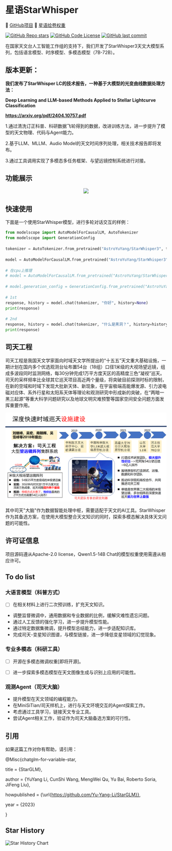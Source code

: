 # 星语StarWhisper

🤖 <a href="https://github.com/Yu-Yang-Li/StarWhisper">GitHub项目</a>
🥳 <a href="https://www.liblib.art/modelinfo/f188f72645024f82bd114344cf82474f">星语绘卷权重</a>

[![GitHub Repo stars](https://img.shields.io/github/stars/Yu-Yang-Li/StarWhisper?style=social)](https://github.com/Yu-Yang-Li/StarWhisper/stargazers)
[![GitHub Code License](https://img.shields.io/github/license/Yu-Yang-Li/StarWhisper)](LICENSE)
[![GitHub last commit](https://img.shields.io/github/last-commit/Yu-Yang-Li/StarWhisper)](https://github.com/Yu-Yang-Li/StarWhisper/commits/main)


在国家天文台人工智能工作组的支持下，我们开发了StarWhisper3天文大模型系列，包括语言模型、时序模型、多模态模型（7B-72B）。 

## 版本更新：

**我们发布了StarWhisper LC的技术报告，一种基于大模型的光变曲线数据处理方法：**

**Deep Learning and LLM-based Methods Applied to Stellar Lightcurve Classification**

**https://arxiv.org/pdf/2404.10757.pdf**

1.通过清洗订正科普、科研数据飞轮得到的数据，改进训练方法，进一步提升了模型的天文物理、代码与Agent能力。

2.基于LLM、MLLM、Audio Model的天文时间序列处理，相关技术报告即将发布。

3.通过工具调用实现了多模态多任务框架、与望远镜控制系统进行对接。

## 功能展示

<div align=center><img src="example/StarWhisper3.png"/></div>

## 快速使用

下面是一个使用StarWhisper模型，进行多轮对话交互的样例：

```python
from modelscope import AutoModelForCausalLM, AutoTokenizer
from modelscope import GenerationConfig

tokenizer = AutoTokenizer.from_pretrained("AstroYuYang/StarWhisper3", trust_remote_code=True)

model = AutoModelForCausalLM.from_pretrained("AstroYuYang/StarWhisper3", device_map="auto", trust_remote_code=True).eval()

# 在cpu上推理
# model = AutoModelForCausalLM.from_pretrained("AstroYuYang/StarWhisper", device_map="cpu", trust_remote_code=True).eval()

# model.generation_config = GenerationConfig.from_pretrained("AstroYuYang/StarWhisper", trust_remote_code=True) # 可指定不同超参

# 1st
response, history = model.chat(tokenizer, "你好", history=None)
print(response)

# 2nd
response, history = model.chat(tokenizer, "什么是黑洞？", history=history)
print(response)

```

## 司天工程

司天工程是我国天文学家面向时域天文学所提出的“十五五”天文重大基础设施，一期计划在国内多个优选观测台址布置54台（18组）口径1米级的大视场望远镜，组成多波段同时监测网络，每30分钟完成1万平方度天区的高精度三色“凝视”巡天。司天的采样频率比全球其它巡天项目高近两个量级，将突破目前探测时标的限制，在新的空域和时域下发现大批新天体、新现象，在宇宙极端高能爆发源、引力波电磁对应体、系外行星和太阳系天体等理论和观测研究中形成新的突破，在“两暗一黑三起源”等重大科学问题研究以及地球文明灾难预警等国家空间安全问题方面发挥重要作用。

<div align=center><img src="example/sitian.png"/></div>

其中司天"大脑"作为数据智能处理中枢，需要适配于天文的AI工具。StarWhisper作为其备选方案，在使用大模型整合天文知识的同时，探索多模态解决具体天文问题的可能性。
## 许可证信息

项目源码遵从Apache-2.0 license，Qwen1.5-14B Chat的模型权重使用需遵从相应许可。

## To do list

### 大语言模型（科普方式）

- [ ]  在相关材料上进行二次预训练，扩充天文知识。
- 调整监督微调中，通用数据和专业数据的比例，缓解灾难性遗忘问题。
- 通过人工反馈的强化学习，进一步提升模型性能。
- 通过特定数据集微调，提升模型总结能力，进一步适配知识库。
- 完成司天-变星知识图谱，与模型链接，进一步降低变星领域的幻觉现象。

### 专业多模态（科研工具）

- [ ]  开源在多模态微调权重[即将开源]。
- [ ]  进一步探索多模态模型在天文图像生成与识别上应用的可能性。


### 观测Agent（司天大脑）

- 提升模型在天文领域的编程能力。
- 在MiniSiTian/司天样机上，进行与天文环境交互的Agent探索工作。
- 考虑通过工具学习，链接天文专业工具。
- 尝试Agent相关工作，验证作为司天大脑备选方案的可行性。

## 引用
如果这篇工作对你有帮助，请引用：

@Misc{chatglm-for-variable-star,

  title = {StarGLM},
  
  author = {YuYang Li, CunShi Wang, MengWei Qu, Yu Bai, Roberto Soria, JiFeng Liu},
  
  howpublished = {\url{https://github.com/Yu-Yang-Li/StarGLM}},
  
  year = {2023}
  
}

## Star History

![Star History Chart](https://api.star-history.com/svg?repos=Yu-Yang-Li/StarWhisper&type=Date)
